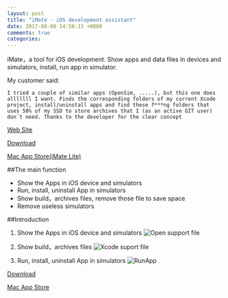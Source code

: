 ```yaml
---
layout: post
title: "iMate - iOS development assistant"
date: 2017-08-08 14:58:13 +0800
comments: true
categories: 
---
```



iMate，a tool for iOS development. Show apps and data files in devices and simulators, install, run app in simulator. 

My customer said:

```I tried a couple of similar apps (OpenSim, .....), but this one does alllllll I want. Finds the corresponding folders of my current Xcode project, install/uninstall apps and find these f***ng folders that uses 50% of my SSD to store archives that I (as an active GIT user) don´t need. Thanks to the developer for the clear concept```

[Web Site](http://imate.playstone.org)

[Download](https://dl.devmate.com/com.playstone.navvy/iMate.dmg)

[Mac App Store(iMate Lite)](https://itunes.apple.com/cn/app/imate-for-ios-development/id1225021443?l=en&mt=12) 


<!-- more -->

##The main function
* Show the Apps in iOS device and simulators
* Run, install, uninstall App in simulators
* Show build，archives files, remove those file to save space
* Remove useless simulators

##Introduction

1. Show the Apps in iOS device and simulators
![Open support file](http://opvt5owlm.bkt.clouddn.com/imate_app.jpg)

2. Show build，archives files
![Xcode suport file](http://opvt5owlm.bkt.clouddn.com/imate_sim.jpg)

3. Run, install, uninstall App in simulators
![RunApp](http://opvt5owlm.bkt.clouddn.com/imate_supports.jpg)



[Download](https://dl.devmate.com/com.playstone.navvy/iMate.dmg)

[Mac App Store](https://itunes.apple.com/cn/app/imate-for-ios-development/id1225021443?l=en&mt=12)

